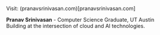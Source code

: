 Visit: (pranavsrinivasan.com)[pranavsrinivasan.com]

**Pranav Srinivasan** - Computer Science Graduate, UT Austin  
Building at the intersection of cloud and AI technologies.
